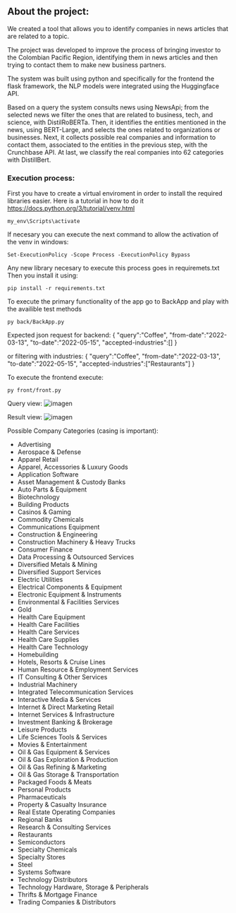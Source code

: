 ## About the project:

We created a tool that allows you to identify companies in news articles that are related to a topic.

The project was developed to improve the process of bringing investor to the Colombian Pacific Region, identifying them in news articles and then trying to contact them to make new business partners. 

The system was built using python and specifically for the frontend the flask framework, the NLP models were integrated using the Huggingface API.

Based on a query the system consults news using NewsApi; from the selected news we filter the ones that are related to business, tech, and science, with DistilRoBERTa. Then, it identifies the entities mentioned in the news, using BERT-Large, and selects the ones related to organizations or businesses. Next, it collects possible real companies and information to contact them, associated to the entities in the previous step, with the Crunchbase API. At last, we classify the real companies into 62 categories with DistillBert.


### Execution process:

First you have to create a virtual enviroment in order to install the required libraries easier.
Here is a tutorial in how to do it https://docs.python.org/3/tutorial/venv.html

    my_env\Scripts\activate

If necesary you can execute the next command to allow the activation of the venv in windows:

    Set-ExecutionPolicy -Scope Process -ExecutionPolicy Bypass  

Any new library necesary to execute this process goes in requiremets.txt
Then you install it using:
    
    pip install -r requirements.txt

To execute the primary functionality of the app go to BackApp and play with the availible test methods

    py back/BackApp.py

Expected json request for backend:
{
    "query":"Coffee",
    "from-date":"2022-03-13",
    "to-date":"2022-05-15",
    "accepted-industries":[]
}

or filtering with industries:
{
    "query":"Coffee",
    "from-date":"2022-03-13",
    "to-date":"2022-05-15",
    "accepted-industries":["Restaurants"]
}

To execute the frontend execute:

    py front/front.py

Query view:
![imagen](https://user-images.githubusercontent.com/44851531/170073642-18f4495f-83ee-4d8d-ab23-b8bcb9624ee3.png)

Result view:
![imagen](https://user-images.githubusercontent.com/44851531/170073741-f0bca536-abe0-4659-ad43-175b29d2fb6c.png)


Possible Company Categories (casing is important):
* Advertising
* Aerospace & Defense
* Apparel Retail
* Apparel, Accessories & Luxury Goods
* Application Software
* Asset Management & Custody Banks
* Auto Parts & Equipment
* Biotechnology
* Building Products
* Casinos & Gaming
* Commodity Chemicals
* Communications Equipment
* Construction & Engineering
* Construction Machinery & Heavy Trucks
* Consumer Finance
* Data Processing & Outsourced Services
* Diversified Metals & Mining
* Diversified Support Services
* Electric Utilities
* Electrical Components & Equipment
* Electronic Equipment & Instruments
* Environmental & Facilities Services
* Gold
* Health Care Equipment
* Health Care Facilities
* Health Care Services
* Health Care Supplies
* Health Care Technology
* Homebuilding
* Hotels, Resorts & Cruise Lines
* Human Resource & Employment Services
* IT Consulting & Other Services
* Industrial Machinery
* Integrated Telecommunication Services
* Interactive Media & Services
* Internet & Direct Marketing Retail
* Internet Services & Infrastructure
* Investment Banking & Brokerage
* Leisure Products
* Life Sciences Tools & Services
* Movies & Entertainment
* Oil & Gas Equipment & Services
* Oil & Gas Exploration & Production
* Oil & Gas Refining & Marketing
* Oil & Gas Storage & Transportation
* Packaged Foods & Meats
* Personal Products
* Pharmaceuticals
* Property & Casualty Insurance
* Real Estate Operating Companies
* Regional Banks
* Research & Consulting Services
* Restaurants
* Semiconductors
* Specialty Chemicals
* Specialty Stores
* Steel
* Systems Software
* Technology Distributors
* Technology Hardware, Storage & Peripherals
* Thrifts & Mortgage Finance
* Trading Companies & Distributors
